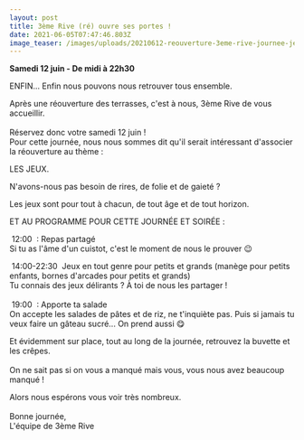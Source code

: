 ```yaml
---
layout: post
title: 3ème Rive (ré) ouvre ses portes !
date: 2021-06-05T07:47:46.803Z
image_teaser: /images/uploads/20210612-reouverture-3eme-rive-journee-jeux.png
---
```

**Samedi 12 juin - De midi à 22h30**

ENFIN... Enfin nous pouvons nous retrouver tous ensemble. 

Après une réouverture des terrasses, c'est à nous, 3ème Rive de vous accueillir. \
\
Réservez donc votre samedi 12 juin !\
Pour cette journée, nous nous sommes dit qu'il serait intéressant d'associer la réouverture au thème : 

LES JEUX. 

N'avons-nous pas besoin de rires, de folie et de gaieté ?

Les jeux sont pour tout à chacun, de tout âge et de tout horizon. 

ET AU PROGRAMME POUR CETTE JOURNÉE ET SOIRÉE :

 12:00  : Repas partagé \
Si tu as l'âme d'un cuistot, c'est le moment de nous le prouver 😉 

 14:00-22:30  Jeux en tout genre pour petits et grands (manège pour petits enfants, bornes d'arcades pour petits et grands)\
Tu connais des jeux délirants ? À toi de nous les partager ! \
\
 19:00  : Apporte ta salade \
On accepte les salades de pâtes et de riz, ne t'inquiète pas. Puis si jamais tu veux faire un gâteau sucré... On prend aussi 😋 

Et évidemment sur place, tout au long de la journée, retrouvez la buvette et les crêpes. \
\
On ne sait pas si on vous a manqué mais vous, vous nous avez beaucoup manqué !

Alors nous espérons vous voir très nombreux. \
\
Bonne journée, \
L'équipe de 3ème Rive